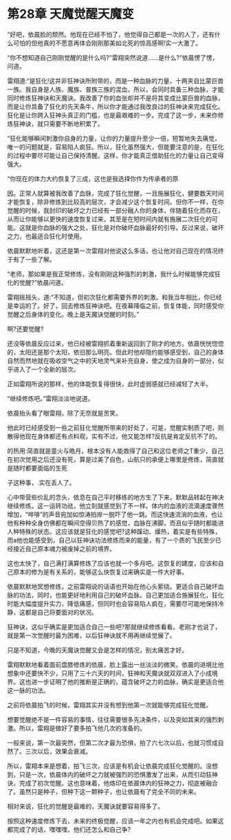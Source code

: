 # 第28章 天魔觉醒天魔变

“好吧，依晨脸的颓然。他现在已经不怕了，他觉得自己都是一次的人了，还有什么可怕的但他真的不愿意再体会刚刚那美如北死的惊高感啊!实一大激了。

“你不想知道自己刚刚觉醒的是什么吗?”雷翔突然说道……是什么?”依晨愣了愣，问道。

雷翔道:“是狂化!这并非狂神诀所附带的，而是一种血脉的力量，十两夹自比蒙巨兽一族。我自身是人族、魔族、普族三族的混血，所以，会同时具备三种血脉，才能同时修炼狂神诀和天魔诀。我改善了你的血张却并不是将其变成比蒙巨兽的血脉，而是让你具备了狂化的先天条牛，所以你才能通过我改良过的狂神诀来完成狂化。狂化是让你跨入狂神头真正的门槛，也是最艰难的一步。完成了这一步，未来你修炼狂神诀，就只需要不断地积累了。

“狂化能够瞬间刺激你自身的力量，让你的力量提升至少一倍，短暂地失去痛觉，唯一的问题就是，容易陷人疯狂。所以，狂化虽然强大，但能要注意的是，在狂化的过程中要尽可能让自己保持清醒。这样，你才能真正借助狂化的力量让自己变得强大。

“你现在的体力大约恢复了三成，这也是我选择你作为传承者的原

因。正常人就算被我改善了血脉，完成了狂化觉醒，一且施展狂化，健要数天时间才能恢复，除非修炼到比较高的层次，才会减少这个恢复时间。但你不一样，在你觉醒的时候，我封印的破坏之力已经有一部分融人你的身体，伴随着狂化而存在，从而让你能够以更快的速度恢复过来，其至是在短时间内就有施展二次狂化的可能。这就是你血脉的强大之处，狂化是对你破坏血脉最好的引导。反过来说，破坏之力，也最适合狂化时使用。

依晨默默地听着，这还是第一次雷翔对他说这么多话，也让他对自己现在的情况终于有了一些了解。

“老师，那如果是我正常修炼，没有刚刚这种强烈的刺激，我什么时候能够完成狂化的觉醒?”依晨问道。

雷翔摇摇头，道:“不知道，但初次狂化都需要外界的刺激。和我当年相比，你已经是幸运的了。好了，回去修炼狂神诀吧。在夜幕降临之前，恢复体能，同时感受你觉醒之后身体的变化。晚上是天魔诀觉醒的时刻。”

啊?还要觉醒?

还没等依晨反应过来，他已经被雷翔抓着重新返回到了刚才的地方。依晨恍恍惚惚的，太阳还是那个太阳，依旧那么明亮。但此时他却隐约能够感受到，自己的身体自然而然地就在吸收空气之中的天地灵气来补充自身，使之成为自身的一部分，似乎进入了一个全新的层次。

正如雷翔所说的那样，他的体能恢复得很快，此时虚弱感就已经减轻了大半。

“继续修炼吧。”雷翔淡淡地说道。

依晨抬头看了眼雷翔，除了无奈就是苦笑。

他此时已经感受到一些之前狂化觉醒所带来的好处了，可是，觉醒实制质了吧，则散得他现在身体都还有点料观，实有不过，他又能怎样?反抗是肯定反抗不了的。

的热用:简直就是童火与皓月，根本没有人能救得了自己和这位老师之T重少，自己在初次觉用之后还没有死，算是过美了自色，山航只的承便上哪里是修炼，简直就是随时都要面临的生死

子这种事，.实在丢人了。

心中带营些价乱的念头，依息在自己平时移练的地方生了下来，默默品转起在神决继续修炼。这一运转功祛，他立刻就感觉到了不一样。体内的血液的流滴速度骤然增加，“哗啡”的声音宛加如惊涛拍岸一脱吓了他一跳。而这快速流淌的血液，也让他有种种全身仿佛都在瞬间空得贝热了的感觉，血脉在沸脚，而且似乎随时都能进人种特殊的状态。这应该就是狂化的感觉吧?这种躁动、燥热，着实是有些特殊，而a他也能感受到，自己以狂神诀功法修炼而来的能量，有了一个质的飞民至少已经接近自己原本魂力被废掉之前的境界。

这也太快了，自己满打满算修炼了应该也就一个多月吧。这恢复的建度，应该和自己原本的修为是有关系的，能够这么快恢复过来确实是一件大好事。

依晨默默地冥想修炼，之前雷翔说的话语也开始在他心头萦绕。更适合自己破坏血脉的功法，同时，也能更好地利用自己的破坏血脉。自己更加适合施展狂化，狂化时能大幅度提升实力，降低痛感，但同时也会容易陷人疯在，需要尽可能地保持冷静，这都是自己将要面对的状况。

狂神诀，这似乎确实是更加适合自己一些吧?那就继续修炼看看。老刚才也说了，就是第一次觉醒时最为困难，以后狂神诀就不用再继续觉展了。

只是不知道，今晚的天魔诀觉醒又会是怎样的情况，别太痛苦才好。

雷翔默默地看着面前盘膝修炼的依晨，脸上露出一丝淡淡的微笑。依晨的进境比他想象中还要快不少，只用了三十六天的时间，狂神和天魔诀就双双进入了小成境界。这也进一步证明了他的推断是正确的，蕴含破坏之力的血脉，确实是更适合他这一脉的功法。

之前将依晨拍飞的时候，雷翔其实并没有想到他第一次就能够完成狂化觉醒。

想要觉醒绝不是一件容易的事情，往往需要很多先决条件，以及突如其来的强烈刺激。所以，雷翔是做好了要多拍飞他几次的准备的。

一般来说，第一次最突然，但第二次才最为恐惧，拍了六七次以后，也就习惯成自然了。三次以后，效果会衰减。

所以，雷翔本来是想着，拍飞三次，应该是有机会让依晨完成狂化觉醒的。没想到，只是一次，依晨体内的破坏之力就被强烈的恐惧激发了出来，从而引动狂神诀，完成了初次觉醒。这也意味着，他烙印在依晨体内的狂神之力，彻底被融合了。虽然只是种子，但种下这一颗种子，也让依晨有了完全不同的未来。

相对来说，狂化的觉醒是最难的，天魔诀就要容易得多了。

按照这种速度修炼下去，未来的终极觉醒，应该一年之内也有机会完成吧。如果这都完成了的话，嘿嘿嘿，他们还怎么和自己争?
